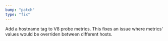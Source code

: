 ```yaml
---
bump: "patch"
type: "fix"
---
```


Add a hostname tag to V8 probe metrics. This fixes an issue where metrics' values
would be overriden between different hosts.
